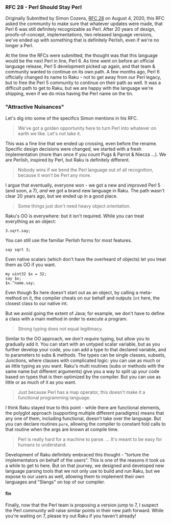 ### RFC 28 - Perl Should Stay Perl

Originally Submitted by Simon Cozens, [RFC 28](https://raku.org/archive/rfc/28.html) on August 4, 2020, this RFC asked the community to make sure that whatever updates were made, that Perl 6 was still definitely recognizable as Perl. After 20 years of design, proofs-of-concept, implementations, two released language versions, we've ended up with something that is definitely Perlish, even if we're no longer a Perl.

At the time the RFCs were submitted, the thought was that this language would be the next Perl in line, Perl 6. As time went on before an official language release, Perl 5 development picked up again, and that team & community wanted to continue on its own path. A few months ago, Perl 6 officially changed its name to Raku - not to get away from our Perl legacy, but to free the Perl 5 community to continue on their path as well. It was a difficult path to get to Raku, but we are happy with the language we're shipping, even if we do miss having the Perl name on the tin.

### "Attractive Nuisances"

Let's dig into some of the specifics Simon mentions in his RFC.

> We've got a golden opportunity here to turn Perl into whatever on earth we like. Let's not take it.

This was a fine line that we ended up crossing, even before the rename. Specific design decisions were changed, we started with a fresh implementation (more than once if you count Pugs & Parrot & Niecza ...). We are Perlish, inspired by Perl, but Raku is definitely different.

> Nobody wins if we bend the Perl language out of all recognition, because it won't be Perl any more.

I argue that eventually, everyone won - we got a new and improved Perl 5 (and soon, a 7), *and* we got a brand new language in Raku. The path wasn't clear 20 years ago, but we ended up in a good place.

> Some things just don't need heavy object orientation.

Raku's OO is everywhere: but it isn't required. While you can treat everything as an object:

```
3.sqrt.say;
```

You can still use the familiar Perlish forms for most features.
```
say sqrt 3;
```

Even native scalars (which don't have the overheard of objects) let you treat them as OO if you want.

```
my uint32 $x = 32;
say $x;
$x.^name.say;
```

Even though $x here doesn't start out as an object, by calling a meta-method on it, the compiler cheats on our behalf and outputs ```Int``` here, the closest class to our native int.

But we avoid going the extent of Java; for example, we don't have to define a class with a main method in order to execute a program.

> Strong typing does not equal legitimacy.

Similar to the OO approach, we don't *require* typing, but allow you to gradually add it. You can start with an untyped scalar variable, but as you further develop your code, you can add a type to that declared variable, and to parameters to subs & methods. The types can be single classes, subsets, Junctions, where clauses with complicated logic: you can use as much or as little typing as you want. Raku's multi routines (subs or methods with the same name but different arguments) give you a way to split up your code based on types that is then optimized by the compiler. But you can use as little or as much of it as you want.

> Just because Perl has a map operator, this doesn't make it a functional programming language.

I think Raku stayed true to this point - while there are functional elements, the polyglot approach (supporting multiple different paradigms) means that any one of them, including functional, doesn't take over the language. But you can declare routines ```pure```, allowing the compiler to constant fold calls to that routine when the args are known at compile time.

> Perl is really hard for a machine to parse. ... It's meant to be easy for humans to understand.

Development of Raku definitely embraced this thought - "torture the implementators on behalf of the users". This is one of the reasons it took us a while to get to here. But on that journey, we designed and developed new language parsing tools that we not only use to build and run Raku, but we expose to our users as well, allowing them to implement their own languages and "Slangs" on top of our compiler.

#### fin

Finally, now that the Perl team is proposing a version jump to 7, I suspect the Perl community will raise similar points in their new path forward. While you're waiting on 7, please try out Raku if you haven't already!
